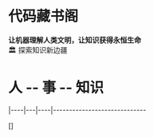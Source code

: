 # 代码藏书阁

**让机器理解人类文明，让知识获得永恒生命**  
🏛️ 探索知识新边疆


# 人 -- 事 -- 知识


|----|---|----|-----------------------------


[]